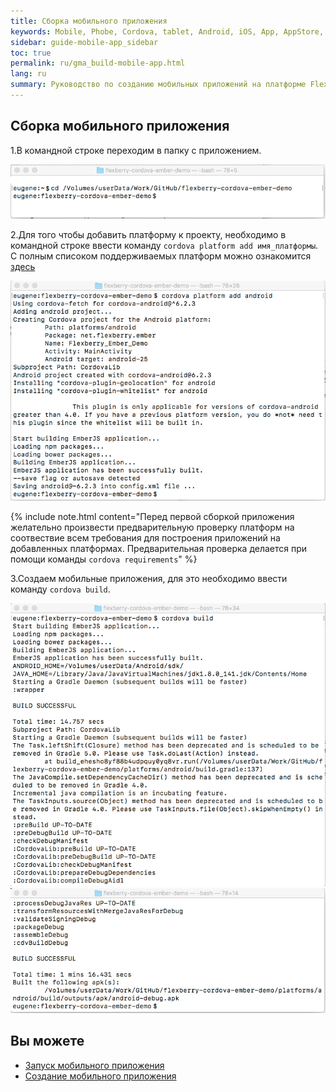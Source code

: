 ```yaml
---
title: Сборка мобильного приложения 
keywords: Mobile, Phobe, Cordova, tablet, Android, iOS, App, AppStore, play market
sidebar: guide-mobile-app_sidebar
toc: true
permalink: ru/gma_build-mobile-app.html
lang: ru
summary: Руководство по созданию мобильных приложений на платформе Flexberry.
---
```


## Сборка мобильного приложения 

1.В командной строке переходим в папку с приложением.

![](/images/pages/guides/mobile-app/jump-mobile-app.png)

2.Для того чтобы добавить платформу к проекту, необходимо в командной строке ввести команду `cordova platform add имя_платформы`. С полным списоком поддерживаемых платформ можно ознакомится [здесь](https://cordova.apache.org/docs/en/latest/guide/support/index.html)

![](/images/pages/guides/mobile-app/add-new-platforms.png)

{% include note.html content="Перед первой сборкой приложения желательно произвести предварительную проверку платформ на соотвествие всем требования для построения приложений на добавленных платформах. Предварительная проверка делается при помощи команды `cordova requirements`" %}

3.Создаем мобильные приложения, для это необходимо ввести команду `cordova build`.

![](/images/pages/guides/mobile-app/mobile-app-build1.png)
![](/images/pages/guides/mobile-app/mobile-app-build2.png)

## Вы можете

* [Запуск мобильного приложения](gma_launch-mobile-app.html)
* [Создание мобильного приложения](gma_create-mobile-app.html)